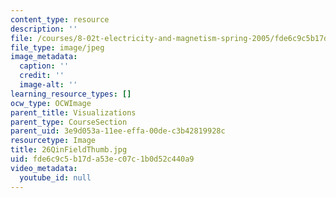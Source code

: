 ```yaml
---
content_type: resource
description: ''
file: /courses/8-02t-electricity-and-magnetism-spring-2005/fde6c9c5b17da53ec07c1b0d52c440a9_26QinFieldThumb.jpg
file_type: image/jpeg
image_metadata:
  caption: ''
  credit: ''
  image-alt: ''
learning_resource_types: []
ocw_type: OCWImage
parent_title: Visualizations
parent_type: CourseSection
parent_uid: 3e9d053a-11ee-effa-00de-c3b42819928c
resourcetype: Image
title: 26QinFieldThumb.jpg
uid: fde6c9c5-b17d-a53e-c07c-1b0d52c440a9
video_metadata:
  youtube_id: null
---
```

